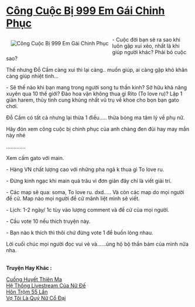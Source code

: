 <a href="https://utruyen.com/cong-cuoc-bi-999-em-gai-chinh-phuc/17557/" title="Công Cuộc Bị 999 Em Gái Chinh Phục"><h1>Công Cuộc Bị 999 Em Gái Chinh Phục</h1></a><div style="display:table"><img align="right" style="float: left; padding: 10px;" src="https://utruyen.com/images/story/200x260/cong-cuoc-bi-999-em-gai-chinh-phuc.jpg" alt="Công Cuộc Bị 999 Em Gái Chinh Phục">- Cuộc đời bạn sẽ ra sao khi luôn gặp xui xẻo, nhất là khi giúp người khác? Phải bỏ cuộc sao?<p></p>Thế nhưng Đỗ Cầm càng xui thì lại càng.. muốn giúp, ai càng gặp khó khăn càng giúp nhiệt tình...<p></p>- Sẽ thế nào khi bạn mang trong người song tu thần kinh? Sở hữu khả năng xuyên qua 10 thế giới? Đào hoa vận không thua gì Rito (To love ru)? Lập 1 giàn harem, thủy tinh cung khủng nhất vũ trụ về khoe cho bọn bạn gato chơi.<p></p>Đỗ Cầm có tất cả nhưng lại thừa 1 điều..... thừa bóng ma tâm lý về phụ nữ.<p></p>Hãy đón xem công cuộc bị chinh phục của anh chàng đen đủi hay may mắn này nhé<p></p>.............<p></p>Xem cấm gato với main.<p></p>- Hàng VN chất lượng cao với những pha ngã k thua gì To love ru.<p></p>- Đừng kinh ngạc khi main quá trâu vì đơn giản đây chỉ là viết giải trí.<p></p>- Các map sẽ qua: soma, To love ru. dxd..... Và còn các map do mọi người đề cử. Map nào mọi người đề cử mãnh liệt mình sẽ viết.<p></p>- Lịch: 1-2 ngày/ 1c tùy vào lượng comment và đề cử của mọi người.<p></p>- Cầu vote 10 nếu thích truyện này.<p></p>- Bạn nào k thích thì thôi chứ đừng vote 1 để buồn lòng nhau.<p></p>Lời cuối chúc mọi người đọc vui vẻ và......ủng hộ bộ thần bám của mình nữa nha.</div><p><br><b>Truyện Hay Khác :</b></p><a href="https://utruyen.com/cuong-huyet-thien-ma/17571/" alt="Cuồng Huyết Thiên Ma">Cuồng Huyết Thiên Ma</a><br/><a href="https://truyenngontinhay.wordpress.com/2019/10/03/he-thong-livestream-cua-nu-de/" alt="Hệ Thống Livestream Của Nữ Đế">Hệ Thống Livestream Của Nữ Đế</a><br/><a href="https://github.com/quanluxury/truyenhot/tree/master/truyenhay/5907/" alt="Hôn Trộm 55 Lần">Hôn Trộm 55 Lần</a><br/><a href="https://truyenngontinhay.wordpress.com/2019/10/03/vo-toi-la-quy-nu-co-dai/" alt="Vợ Tôi Là Quý Nữ Cổ Đại">Vợ Tôi Là Quý Nữ Cổ Đại</a><br/>